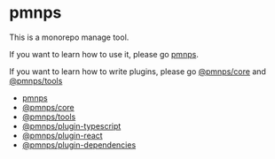 # pmnps

This is a monorepo manage tool.

If you want to learn how to use it, please go [pmnps](https://github.com/filefoxper/pmnps-workspace/tree/master/plats/pmnps).

If you want to learn how to write plugins, please go [@pmnps/core](https://github.com/filefoxper/pmnps-workspace/tree/master/packages/%40pmnps/core) and [@pmnps/tools](https://github.com/filefoxper/pmnps-workspace/tree/master/packages/%40pmnps/tools)

* [pmnps](https://github.com/filefoxper/pmnps-workspace/tree/master/plats/pmnps)
* [@pmnps/core](https://github.com/filefoxper/pmnps-workspace/tree/master/packages/%40pmnps/core)
* [@pmnps/tools](https://github.com/filefoxper/pmnps-workspace/tree/master/packages/%40pmnps/tools)
* [@pmnps/plugin-typescript](https://github.com/filefoxper/pmnps-workspace/tree/master/packages/%40pmnps/plugin-typescript)
* [@pmnps/plugin-react](https://github.com/filefoxper/pmnps-workspace/tree/master/packages/%40pmnps/plugin-react)
* [@pmnps/plugin-dependencies](https://github.com/filefoxper/pmnps-workspace/tree/master/packages/%40pmnps/plugin-dependencies)
